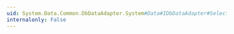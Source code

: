 ```yaml
---
uid: System.Data.Common.DbDataAdapter.System#Data#IDbDataAdapter#SelectCommand
internalonly: False
---
```

